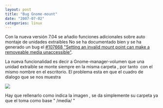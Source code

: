 ```yaml
---
layout: post
title: "Bug Gnome-mount"
date: "2007-07-02"
categories: linux
---
```


Con la nueva versión 7.04 se añadio funciones adicionales sobre auto montaje de unidades extraibles No se ha documentado bien y se ha generado un bug el [#107668 "Setting an invalid mount point can make a removeable media unaccessible"](https://bugs.launchpad.net/ubuntu/+source/gnome-mount/+bug/107668).

La nueva funcionalidad es decir a Gnome\-manager\-volumen que una unidad extraible se monte siempre en la misma carpeta , por tanto  con el mismo nombre en el escritorio. El problema esta en que el cuadro de dialogo que se nos muestra

![](images/gnome1.png)

Hay que rellenarlo como indica la imagen , se da simplemente su carpeta ya que el toma como base " /media/ "
